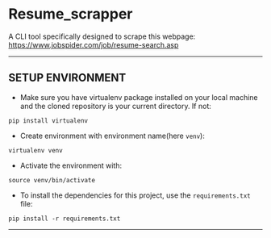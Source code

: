 # Resume_scrapper

A CLI tool specifically designed to scrape this webpage: https://www.jobspider.com/job/resume-search.asp

<hr style="height:1px;border:none;">

## SETUP ENVIRONMENT

* Make sure you have virtualenv package installed on your local machine and the cloned repository is your current directory. If not: 
```
pip install virtualenv
```
* Create environment with environment name(here `venv`):
```
virtualenv venv
```
* Activate the environment with:
```
source venv/bin/activate
```
* To install the dependencies for this project, use the `requirements.txt` file:
```
pip install -r requirements.txt
```
<hr>
